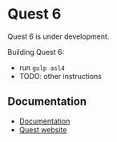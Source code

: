 Quest 6
=======

Quest 6 is under development.

Building Quest 6:
- run `gulp asl4`
- TODO: other instructions

Documentation
-------------

* [Documentation](http://docs.textadventures.co.uk/quest)
* [Quest website](http://textadventures.co.uk/quest/)
